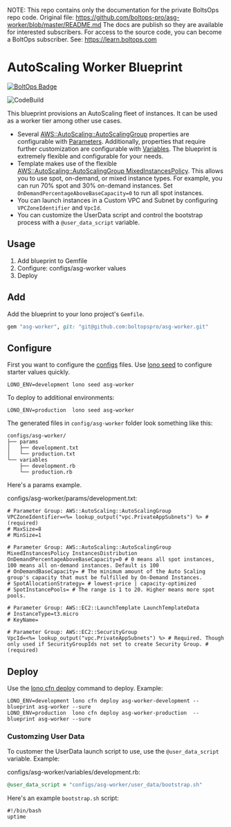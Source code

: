 <!-- note marker start -->
NOTE: This repo contains only the documentation for the private BoltsOps repo code.
Original file: https://github.com/boltops-pro/asg-worker/blob/master/README.md
The docs are publish so they are available for interested subscribers.
For access to the source code, you can become a BoltOps subscriber.
See: https://learn.boltops.com

<!-- note marker end -->

# AutoScaling Worker Blueprint

[![BoltOps Badge](https://img.boltops.com/boltops/badges/boltops-badge.png)](https://www.boltops.com)

![CodeBuild](https://codebuild.us-west-2.amazonaws.com/badges?uuid=eyJlbmNyeXB0ZWREYXRhIjoiNitGYjRkbUdQZy8xSGZhWVc2SFc1ZzZ1Q09JeW1YUDVkYUFHZ2dxS3E2YnRuUkJodzFVeUFMMW1kS0hRVlh4RDVEbHlBNGpYNVRVWlhJWXBFTFJBZzVjPSIsIml2UGFyYW1ldGVyU3BlYyI6ImhCRCtqb28vcFJmS2pGVmoiLCJtYXRlcmlhbFNldFNlcmlhbCI6MX0%3D&branch=master)

This blueprint provisions an AutoScaling fleet of instances. It can be used as a worker tier among other use cases.

* Several [AWS::AutoScaling::AutoScalingGroup](https://docs.aws.amazon.com/AWSCloudFormation/latest/UserGuide/aws-properties-as-group.html) properties are configurable with [Parameters](https://lono.cloud/docs/configs/params/). Additionally, properties that require further customization are configurable with [Variables](https://lono.cloud/docs/configs/shared-variables/).  The blueprint is extremely flexible and configurable for your needs.
* Template makes use of the flexible [AWS::AutoScaling::AutoScalingGroup MixedInstancesPolicy](https://docs.aws.amazon.com/AWSCloudFormation/latest/UserGuide/aws-properties-autoscaling-autoscalinggroup-mixedinstancespolicy.html). This allows you to use spot, on-demand, or mixed instance types. For example, you can run 70% spot and 30% on-demand instances.  Set `OnDemandPercentageAboveBaseCapacity=0` to run all spot instances.
* You can launch instances in a Custom VPC and Subnet by configuring `VPCZoneIdentifier` and `VpcId`.
* You can customize the UserData script and control the bootstrap process with a `@user_data_script` variable.

## Usage

1. Add blueprint to Gemfile
2. Configure: configs/asg-worker values
3. Deploy

## Add

Add the blueprint to your lono project's `Gemfile`.

```ruby
gem "asg-worker", git: "git@github.com:boltopspro/asg-worker.git"
```

## Configure

First you want to configure the [configs](https://lono.cloud/docs/core/configs/) files. Use [lono seed](https://lono.cloud/reference/lono-seed/) to configure starter values quickly.

    LONO_ENV=development lono seed asg-worker

To deploy to additional environments:

    LONO_ENV=production  lono seed asg-worker

The generated files in `config/asg-worker` folder look something like this:

    configs/asg-worker/
    ├── params
    │   ├── development.txt
    │   └── production.txt
    └── variables
        ├── development.rb
        └── production.rb

Here's a params example.

configs/asg-worker/params/development.txt:

    # Parameter Group: AWS::AutoScaling::AutoScalingGroup
    VPCZoneIdentifier=<%= lookup_output("vpc.PrivateAppSubnets") %> # (required)
    # MaxSize=8
    # MinSize=1

    # Parameter Group: AWS::AutoScaling::AutoScalingGroup MixedInstancesPolicy InstancesDistribution
    OnDemandPercentageAboveBaseCapacity=0 # 0 means all spot instances, 100 means all on-demand instances. Default is 100
    # OnDemandBaseCapacity= # The minimum amount of the Auto Scaling group's capacity that must be fulfilled by On-Demand Instances.
    # SpotAllocationStrategy= # lowest-price | capacity-optimized
    # SpotInstancePools= # The range is 1 to 20. Higher means more spot pools.

    # Parameter Group: AWS::EC2::LaunchTemplate LaunchTemplateData
    # InstanceType=t3.micro
    # KeyName=

    # Parameter Group: AWS::EC2::SecurityGroup
    VpcId=<%= lookup_output("vpc.PrivateAppSubnets") %> # Required. Though only used if SecurityGroupIds not set to create Security Group. # (required)

## Deploy

Use the [lono cfn deploy](http://lono.cloud/reference/lono-cfn-deploy/) command to deploy. Example:

    LONO_ENV=development lono cfn deploy asg-worker-development --blueprint asg-worker --sure
    LONO_ENV=production  lono cfn deploy asg-worker-production  --blueprint asg-worker --sure


### Customzing User Data

To customer the UserData launch script to use, use the `@user_data_script` variable. Example:

configs/asg-worker/variables/development.rb:

```ruby
@user_data_script = "configs/asg-worker/user_data/bootstrap.sh"
```

Here's an example `bootstrap.sh` script:

    #!/bin/bash
    uptime
